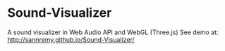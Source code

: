 Sound-Visualizer
================

A sound visualizer in Web Audio API and WebGL (Three.js)
See demo at: http://sannremy.github.io/Sound-Visualizer/
